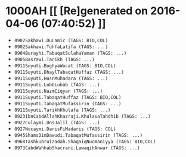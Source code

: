 # 1000AH [[ [Re]generated on 2016-04-06 (07:40:52) ]]

* `0902Sakhawi.DuLamic (TAGS: BIO,COL)`
* `0902Sakhawi.TuhfaLatifa (TAGS: ...)`
* `0904Burayhi.TabaqatSulahaYaman (TAGS: ...)`
* `0905Basrawi.Tarikh (TAGS: ...)`
* `0911Suyuti.BughyaWucat (TAGS: BIO,COL)`
* `0911Suyuti.DhaylTabaqatHuffaz (TAGS: ...)`
* `0911Suyuti.HusnMuhadara (TAGS: ...)`
* `0911Suyuti.LubbLubab (TAGS: ...)`
* `0911Suyuti.NazmCiqyan (TAGS: ...)`
* `0911Suyuti.TabaqatHuffaz (TAGS: BIO,COL)`
* `0911Suyuti.TabaqatMufassirin (TAGS: ...)`
* `0911Suyuti.TarikhKhulafa (TAGS: ...)`
* `0923IbnCabdAllahKhazraji.KhulasaTahdhib (TAGS: ...)`
* `0927Culaymi.UnsJalil (TAGS: ...)`
* `0927Nucaymi.DarisFiMadaris (TAGS: COL)`
* `0945ShamsDinDawudi.TabaqatMufassirin (TAGS: ...)`
* `0968Tashkubruizadah.ShaqaiqNucmaniyya (TAGS: BIO,COL)`
* `0973CabdWahhabShacrani.LawaqihAnwar (TAGS: ...)`

